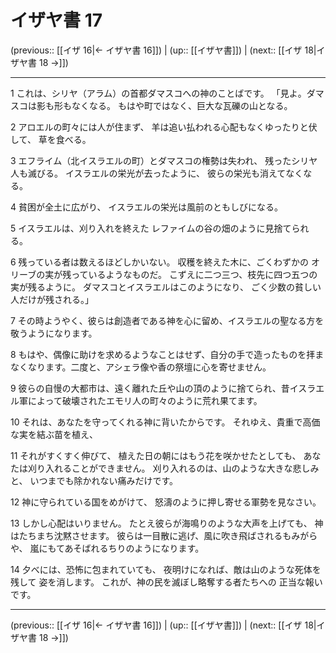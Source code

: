 # イザヤ書 17

(previous:: [[イザ 16|← イザヤ書 16]]) | (up:: [[イザヤ書]]) | (next:: [[イザ 18|イザヤ書 18 →]])

***


1 これは、シリヤ（アラム）の首都ダマスコへの神のことばです。 「見よ。ダマスコは影も形もなくなる。 もはや町ではなく、巨大な瓦礫の山となる。 

2 アロエルの町々には人が住まず、 羊は追い払われる心配もなくゆったりと伏して、 草を食べる。 

3 エフライム（北イスラエルの町）とダマスコの権勢は失われ、 残ったシリヤ人も滅びる。 イスラエルの栄光が去ったように、 彼らの栄光も消えてなくなる。 

4 貧困が全土に広がり、 イスラエルの栄光は風前のともしびになる。 

5 イスラエルは、刈り入れを終えた レファイムの谷の畑のように見捨てられる。 

6 残っている者は数えるほどしかいない。 収穫を終えた木に、ごくわずかの オリーブの実が残っているようなものだ。 こずえに二つ三つ、枝先に四つ五つの実が残るように。 ダマスコとイスラエルはこのようになり、 ごく少数の貧しい人だけが残される。」 

7 その時ようやく、彼らは創造者である神を心に留め、イスラエルの聖なる方を敬うようになります。 

8 もはや、偶像に助けを求めるようなことはせず、自分の手で造ったものを拝まなくなります。二度と、アシェラ像や香の祭壇に心を寄せません。 

9 彼らの自慢の大都市は、遠く離れた丘や山の頂のように捨てられ、昔イスラエル軍によって破壊されたエモリ人の町々のように荒れ果てます。 

10 それは、あなたを守ってくれる神に背いたからです。 それゆえ、貴重で高価な実を結ぶ苗を植え、 

11 それがすくすく伸びて、 植えた日の朝にはもう花を咲かせたとしても、 あなたは刈り入れることができません。 刈り入れるのは、山のような大きな悲しみと、 いつまでも除かれない痛みだけです。 

12 神に守られている国をめがけて、 怒濤のように押し寄せる軍勢を見なさい。 

13 しかし心配はいりません。 たとえ彼らが海鳴りのような大声を上げても、 神はたちまち沈黙させます。 彼らは一目散に逃げ、風に吹き飛ばされるもみがらや、 嵐にもてあそばれるちりのようになります。 

14 夕べには、恐怖に包まれていても、 夜明けになれば、敵は山のような死体を残して 姿を消します。 これが、神の民を滅ぼし略奪する者たちへの 正当な報いです。

***

(previous:: [[イザ 16|← イザヤ書 16]]) | (up:: [[イザヤ書]]) | (next:: [[イザ 18|イザヤ書 18 →]])
